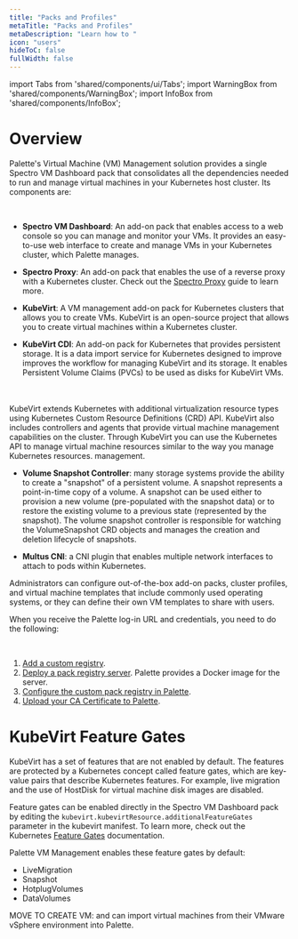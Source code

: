 ```yaml
---
title: "Packs and Profiles"
metaTitle: "Packs and Profiles"
metaDescription: "Learn how to "
icon: "users"
hideToC: false
fullWidth: false
---
```


import Tabs from 'shared/components/ui/Tabs';
import WarningBox from 'shared/components/WarningBox';
import InfoBox from 'shared/components/InfoBox';



# Overview

Palette's Virtual Machine (VM) Management solution provides a single Spectro VM Dashboard pack that consolidates all the dependencies needed to run and manage virtual machines in your Kubernetes host cluster. Its components are:

<br />

- **Spectro VM Dashboard**: An add-on pack that enables access to a web console so you can manage and monitor your VMs. It provides an easy-to-use web interface to create and manage VMs in your Kubernetes cluster, which Palette manages.


- **Spectro Proxy**: An add-on pack that enables the use of a reverse proxy with a Kubernetes cluster. Check out the [Spectro Proxy](/integrations/frp) guide to learn more.


- **KubeVirt**: A VM management add-on pack for Kubernetes clusters that allows you to create VMs. KubeVirt is an open-source project that allows you to create virtual machines within a Kubernetes cluster.


- **KubeVirt CDI**:  An add-on pack for Kubernetes that provides persistent storage. It is a data import service for Kubernetes designed to improve improves the workflow for managing KubeVirt and its storage. It enables Persistent Volume Claims (PVCs) to be used as disks for KubeVirt VMs.
<br />
<br />
KubeVirt extends Kubernetes with additional virtualization resource types using Kubernetes Custom Resource Definitions (CRD) API. KubeVirt also includes controllers and agents that provide virtual machine management capabilities on the cluster. Through KubeVirt you can use the Kubernetes API to manage virtual machine resources similar to the way you manage Kubernetes resources. 
management. 


- **Volume Snapshot Controller**: many storage systems provide the ability to create a "snapshot" of a persistent volume. A snapshot represents a point-in-time copy of a volume. A snapshot can be used either to provision a new volume (pre-populated with the snapshot data) or to restore the existing volume to a previous state (represented by the snapshot). The volume snapshot controller is responsible for watching the VolumeSnapshot CRD objects and manages the creation and deletion lifecycle of snapshots.


- **Multus CNI**: a CNI plugin that enables multiple network interfaces to attach to pods within Kubernetes.


Administrators can configure out-of-the-box add-on packs, cluster profiles, and virtual machine templates that include commonly used operating systems, or they can define their own VM templates to share with users.

When you receive the Palette log-in URL and credentials, you need to do the following:

<br />

1. [Add a custom registry](/registries-and-packs/adding-a-custom-registry#addcustomregistries).
2. [Deploy a pack registry server](/registries-and-packs/adding-a-custom-registry#deployingapackregistryserver). Palette provides a Docker image for the server. 
3. [Configure the custom pack registry in Palette](/registries-and-packs/adding-a-custom-registry#configureacustompackregistryonthepaletteconsole).
4. [Upload your CA Certificate to Palette](/registries-and-packs/adding-a-custom-registry#uploadthecacertificatetopalette).


# KubeVirt Feature Gates

KubeVirt has a set of features that are not enabled by default. The features are protected by a Kubernetes concept called feature gates, which are key-value pairs that describe Kubernetes features. For example, live migration and the use of HostDisk for virtual machine disk images are disabled. 

Feature gates can be enabled directly in the Spectro VM Dashboard pack by editing the `kubevirt.kubevirtResource.additionalFeatureGates` parameter in the kubevirt manifest.  To learn more, check out the Kubernetes [Feature Gates](https://kubernetes.io/docs/reference/command-line-tools-reference/feature-gates/) documentation.

Palette VM Management enables these feature gates by default:

- LiveMigration
- Snapshot
- HotplugVolumes
- DataVolumes






 




MOVE TO CREATE VM:
and can import virtual machines from their VMware vSphere environment into Palette.
